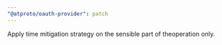 ```yaml
---
"@atproto/oauth-provider": patch
---
```


Apply time mitigation strategy on the sensible part of theoperation only.
